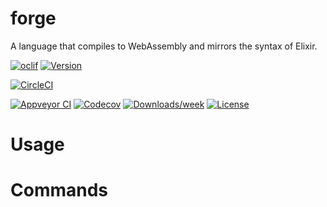 forge
=====

A language that compiles to WebAssembly and mirrors the syntax of Elixir.

[![oclif](https://img.shields.io/badge/cli-oclif-brightgreen.svg)](https://oclif.io)
[![Version](https://img.shields.io/npm/v/forge.svg)](https://npmjs.org/package/forge)

[![CircleCI](https://circleci.com/gh/ThinkForge/forge/tree/master.svg?style=shield)](https://circleci.com/gh/ThinkForge/forge/tree/master)

[![Appveyor CI](https://ci.appveyor.com/api/projects/status/github/ThinkForge/forge?branch=master&svg=true)](https://ci.appveyor.com/project/ThinkForge/forge/branch/master)
[![Codecov](https://codecov.io/gh/ThinkForge/forge/branch/master/graph/badge.svg)](https://codecov.io/gh/ThinkForge/forge)
[![Downloads/week](https://img.shields.io/npm/dw/forge.svg)](https://npmjs.org/package/forge)
[![License](https://img.shields.io/npm/l/forge.svg)](https://github.com/ThinkForge/forge/blob/master/package.json)

<!-- toc -->
# Usage
<!-- usage -->
# Commands
<!-- commands -->
